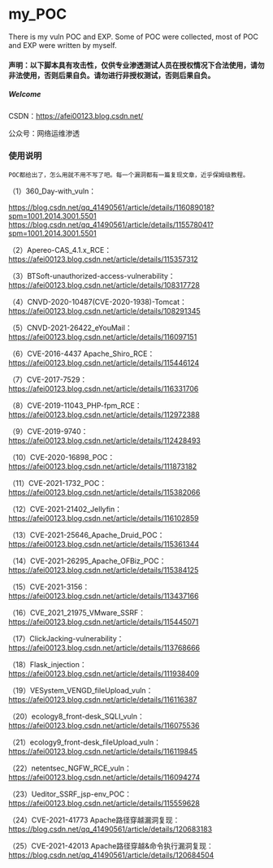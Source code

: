 # my_POC
There is my vuln POC and EXP. Some of POC were collected, most of POC and EXP were written by myself.

#### 声明：以下脚本具有攻击性，仅供专业渗透测试人员在授权情况下合法使用，请勿非法使用，否则后果自负。请勿进行非授权测试，否则后果自负。

##### Welcome
   CSDN：https://afei00123.blog.csdn.net/
   
   公众号：网络运维渗透
  

### 使用说明
    POC都给出了，怎么用就不用不写了吧。每一个漏洞都有一篇复现文章，近乎保姆级教程。

（1）360_Day-with_vuln：

   https://blog.csdn.net/qq_41490561/article/details/116089018?spm=1001.2014.3001.5501
   https://blog.csdn.net/qq_41490561/article/details/115578041?spm=1001.2014.3001.5501
     
（2）Apereo-CAS_4.1.x_RCE：https://afei00123.blog.csdn.net/article/details/115357312

（3）BTSoft-unauthorized-access-vulnerability：https://afei00123.blog.csdn.net/article/details/108317728

（4）CNVD-2020-10487(CVE-2020-1938)-Tomcat：https://afei00123.blog.csdn.net/article/details/108291345

（5）CNVD-2021-26422_eYouMail：https://afei00123.blog.csdn.net/article/details/116097151

（6）CVE-2016-4437 Apache_Shiro_RCE：https://afei00123.blog.csdn.net/article/details/115446124

（7）CVE-2017-7529：https://afei00123.blog.csdn.net/article/details/116331706

（8）CVE-2019-11043_PHP-fpm_RCE：https://afei00123.blog.csdn.net/article/details/112972388

（9）CVE-2019-9740：https://afei00123.blog.csdn.net/article/details/112428493

（10）CVE-2020-16898_POC：https://afei00123.blog.csdn.net/article/details/111873182

（11）CVE-2021-1732_POC：https://afei00123.blog.csdn.net/article/details/115382066

（12）CVE-2021-21402_Jellyfin：https://afei00123.blog.csdn.net/article/details/116102859

（13）CVE-2021-25646_Apache_Druid_POC：https://afei00123.blog.csdn.net/article/details/115361344

（14）CVE-2021-26295_Apache_OFBiz_POC：https://afei00123.blog.csdn.net/article/details/115384125

（15）CVE-2021-3156：https://afei00123.blog.csdn.net/article/details/113437166

（16）CVE_2021_21975_VMware_SSRF：https://afei00123.blog.csdn.net/article/details/115445071

（17）ClickJacking-vulnerability：https://afei00123.blog.csdn.net/article/details/113768666

（18）Flask_injection：https://afei00123.blog.csdn.net/article/details/111938409

（19）VESystem_VENGD_fileUpload_vuln：https://afei00123.blog.csdn.net/article/details/116116387

（20）ecology8_front-desk_SQLI_vuln：https://afei00123.blog.csdn.net/article/details/116075536

（21）ecology9_front-desk_fileUpload_vuln：https://afei00123.blog.csdn.net/article/details/116119845

（22）netentsec_NGFW_RCE_vuln：https://afei00123.blog.csdn.net/article/details/116094274

（23）Ueditor_SSRF_jsp-env_POC：https://afei00123.blog.csdn.net/article/details/115559628

（24）CVE-2021-41773 Apache路径穿越漏洞复现：https://blog.csdn.net/qq_41490561/article/details/120683183

（25）CVE-2021-42013 Apache路径穿越&命令执行漏洞复现：https://blog.csdn.net/qq_41490561/article/details/120684504
